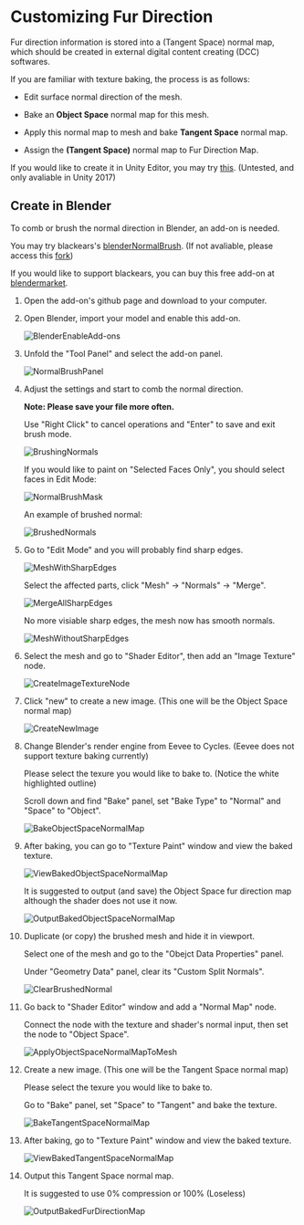 Customizing Fur Direction
=============

Fur direction information is stored into a (Tangent Space) normal map, which should be created in external digital content creating (DCC) softwares.

If you are familiar with texture baking, the process is as follows:

- Edit surface normal direction of the mesh.

- Bake an **Object Space** normal map for this mesh.

- Apply this normal map to mesh and bake **Tangent Space** normal map.

- Assign the **(Tangent Space)** normal map to Fur Direction Map.

If you would like to create it in Unity Editor, you may try [this](https://github.com/unity3d-jp/NormalPainter). (Untested, and only avaliable in Unity 2017)

Create in Blender
-------------

To comb or brush the normal direction in Blender, an add-on is needed. 

You may try blackears's [blenderNormalBrush](https://github.com/blackears/blenderNormalBrush). (If not avaliable, please access this [fork](https://github.com/jiaozi158/blenderNormalBrush))



If you would like to support blackears, you can buy this free add-on at [blendermarket](https://blendermarket.com/products/normal-brush).



1. Open the add-on's github page and download to your computer.

2. Open Blender, import your model and enable this add-on.
   
   ![BlenderEnableAdd-ons](https://github.com/jiaozi158/ShellFurURP/blob/main/Documentation/Images/Direction/01_BlenderEnableAdd-ons.jpg)

3. Unfold the "Tool Panel" and select the add-on panel.
   
   ![NormalBrushPanel](https://github.com/jiaozi158/ShellFurURP/blob/main/Documentation/Images/Direction/02_NormalBrushPanel.jpg)

4. Adjust the settings and start to comb the normal direction.
   
   
   
   **Note: Please save your file more often.**
   
   Use "Right Click" to cancel operations and "Enter" to save and exit brush mode.
   
   ![BrushingNormals](https://github.com/jiaozi158/ShellFurURP/blob/main/Documentation/Images/Direction/03_BrushingNormals.jpg)
   
   
   
   If you would like to paint on "Selected Faces Only", you should select faces in Edit Mode:
   
   ![NormalBrushMask](https://github.com/jiaozi158/ShellFurURP/blob/main/Documentation/Images/Direction/04_NormalBrushMask.jpg)
   
   
   
   An example of brushed normal:
   
   ![BrushedNormals](https://github.com/jiaozi158/ShellFurURP/blob/main/Documentation/Images/Direction/05_BrushedNormals.jpg)
   
   

5. Go to "Edit Mode" and you will probably find sharp edges.
   
   ![MeshWithSharpEdges](https://github.com/jiaozi158/ShellFurURP/blob/main/Documentation/Images/Direction/06_SharpEdges.jpg)
   
   Select the affected parts, click "Mesh" -> "Normals" -> "Merge".
   
   ![MergeAllSharpEdges](https://github.com/jiaozi158/ShellFurURP/blob/main/Documentation/Images/Direction/07_MergeSharpEdges.jpg)
   
   No more visiable sharp edges, the mesh now has smooth normals.
   
   ![MeshWithoutSharpEdges](https://github.com/jiaozi158/ShellFurURP/blob/main/Documentation/Images/Direction/08_NoSharpEdges.jpg)

6. Select the mesh and go to "Shader Editor", then add an "Image Texture" node.
   
   ![CreateImageTextureNode](https://github.com/jiaozi158/ShellFurURP/blob/main/Documentation/Images/Direction/09_CreateImageTextureNode.jpg)

7. Click "new" to create a new image. (This one will be the Object Space normal map)
   
   ![CreateNewImage](https://github.com/jiaozi158/ShellFurURP/blob/main/Documentation/Images/Direction/10_CreateNewImage.jpg)

8. Change Blender's render engine from Eevee to Cycles. (Eevee does not support texture baking currently)
   
   
   
   Please select the texure you would like to bake to. (Notice the white highlighted outline)
   
   
   
   Scroll down and find "Bake" panel, set "Bake Type" to "Normal" and "Space" to "Object".
   
   ![BakeObjectSpaceNormalMap](https://github.com/jiaozi158/ShellFurURP/blob/main/Documentation/Images/Direction/11_BakeObjectNormalMap.jpg)

9. After baking, you can go to "Texture Paint" window and view the baked texture.
   
   ![ViewBakedObjectSpaceNormalMap](https://github.com/jiaozi158/ShellFurURP/blob/main/Documentation/Images/Direction/12_ViewBakedObjectNormalMap.jpg)
   
   
   
   It is suggested to output (and save) the Object Space fur direction map although the shader does not use it now.
   
   ![OutputBakedObjectSpaceNormalMap](https://github.com/jiaozi158/ShellFurURP/blob/main/Documentation/Images/Direction/13_OutputBakedNormalOSMap.jpg)

10. Duplicate (or copy) the brushed mesh and hide it in viewport.
    
    
    
    Select one of the mesh and go to the "Obejct Data Properties" panel.
    
    Under "Geometry Data" panel, clear its "Custom Split Normals".
    
    ![ClearBrushedNormal](https://github.com/jiaozi158/ShellFurURP/blob/main/Documentation/Images/Direction/14_ClearBrushedNormal.jpg)

11. Go back to "Shader Editor" window and add a "Normal Map" node.
    
    
    
    Connect the node with the texture and shader's normal input, then set the node to "Object Space".
    
    ![ApplyObjectSpaceNormalMapToMesh](https://github.com/jiaozi158/ShellFurURP/blob/main/Documentation/Images/Direction/15_ApplyObjectNormalMapToMesh.jpg)

12. Create a new image. (This one will be the Tangent Space normal map)
    
    
    
    Please select the texure you would like to bake to.
    
    
    
    Go to "Bake" panel, set "Space" to "Tangent" and bake the texture.
    
    ![BakeTangentSpaceNormalMap](https://github.com/jiaozi158/ShellFurURP/blob/main/Documentation/Images/Direction/16_BakeTangentNormalMap.jpg)

13. After baking, go to "Texture Paint" window and view the baked texture.
    
    ![ViewBakedTangentSpaceNormalMap](https://github.com/jiaozi158/ShellFurURP/blob/main/Documentation/Images/Direction/17_ViewBakedTangentNormalMap.jpg)

14. Output this Tangent Space normal map.
    
    
    
    It is suggested to use 0% compression or 100% (Loseless)
    
    ![OutputBakedFurDirectionMap](https://github.com/jiaozi158/ShellFurURP/blob/main/Documentation/Images/Direction/18_OutputBakedNormalTSMap.jpg)
